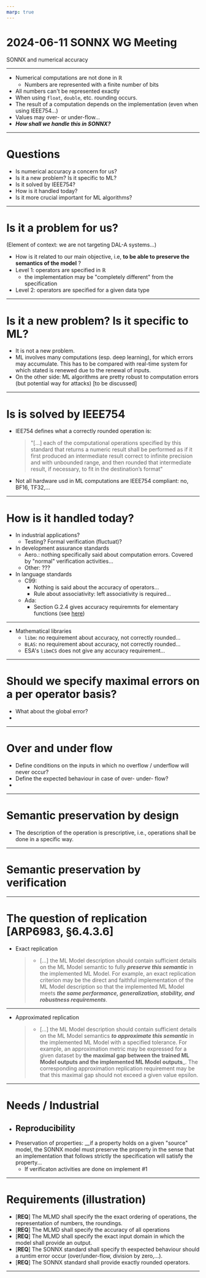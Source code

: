 ```yaml
---
marp: true
---
```


# 2024-06-11 SONNX WG Meeting


SONNX and numerical accuracy 

---
<!-- theme: default --> 
<!-- paginate: true -->

<!-- footer: '_SONNX WG meeting 2024-11-06_' -->

- Numerical computations are not done in $\mathbb{R}$  
  - Numbers are represented with a finite number of bits
- All numbers can't be represented exactly
- When using ``float``, ``double``, etc. rounding occurs.
- The result of a computation depends on the implementation (even when using IEEE754...)
- Values may over- or under-flow...
- ___How shall we handle this in SONNX?___


---
# Questions 
- Is numerical accuracy a concern for us?
- Is it a new problem? Is it specific to ML?
- Is it solved by IEEE754?
- How is it handled today?
- Is it more crucial important for ML algorithms?

---
# Is it a problem for us?
(Element of context: we are not targeting DAL-A systems...)
- How is it related to our main objective, i.e,  __to be able to preserve the semantics of the model__ ?
- Level 1: operators are specified in $\mathbb{R}$
  - the implementation may be "completely different" from the specification
- Level 2: operators are specified for a given data type

---
# Is it a new problem? Is it specific to ML?
- It is not a new problem.
- ML involves many computations (esp. deep learning), for which errors may accumulate. This has to be compared with real-time system for which stated is renewed due to the renewal of inputs.
- On the other side: ML algorithms are pretty robust to computation errors (but potential way for attacks) [to be discussed]

---
# Is is solved by IEEE754
- IEE754 defines what a correctly rounded operation is: 
  > "[...] each of the computational operations specified by this standard that returns a numeric result shall be performed as if it first produced an intermediate result correct to infinite precision and with unbounded range, and then rounded that intermediate result, if necessary, to fit in the destination’s format"
- Not all hardware usd in ML computations are IEEE754 compliant: no, BF16, TF32,...

---
# How is it handled today?
- In industrial applications?
  - Testing? Formal verification (fluctuat)? 
- In development assurance standards
  - Aero.: nothing specifically said about computation errors. Covered by "normal" verification activities...
  - Other: ???
- In language standards
    - C99: 
      - Nothing is said about the accuracy of operators... 
      - Rule about associativity: left associativity is required... 
    - Ada: 
      - Section G.2.4 gives accuracy requiremnts for elementary functions (see [here](https://github.com/ericjenn/working-groups/blob/ericjenn-srpwg-wg1/safety-related-profile/meetings/numerical_issues/01_what_is_the_issue.md))

--- 
- Mathematical libraries
  - ``libm``: no requirement about accuracy, not correctly rounded...
  - ``BLAS``: no requirement about accuracy, not correctly rounded...
  - ESA's ``libmCS`` does not give any accuracy requirement...

---
# Should we specify maximal errors on a per operator basis?
- What about the global error?
- 

---
# Over and under flow
- Define conditions on the inputs in which no overflow / underflow will never occur?
- Define the expected behaviour in case of over- under- flow?
- 

--- 
# Semantic preservation by design
- The description of the operation is prescriptive, i.e., operations shall be done in a specific way. 


---
# Semantic preservation by verification

---

# The question of replication [ARP6983, §6.4.3.6]
- Exact replication
  >- [...] the ML Model description should contain sufficient details on the ML Model semantic to fully ___preserve this semantic___ in the implemented ML Model. For example, an exact replication criterion may be the direct and faithful implementation of the ML Model description so that the implemented ML Model meets ___the same performance, generalization, stability, and robustness requirements___.

---

- Approximated replication 
  >- [...] the ML Model description should contain sufficient details on the ML Model semantics ___to approximate this semantic___ in the implemented ML Model with a specified tolerance. For example, an approximation metric may be expressed for a given dataset by __the maximal gap between the trained ML Model outputs and the implemented ML Model outputs___. The corresponding approximation replication requirement may be that this maximal gap should not exceed a given value epsilon.

---

# Needs / Industrial
- Reproducibility
    - 
- Preservation of properties: __if a property holds on a given "source" model, the SONNX model must preserve the property in the sense that an implementation that follows strictly the specification will satisfy the property...
  - If verificaton activities are done on implement #1

---
# Requirements (illustration)
- [**REQ**] The MLMD shall specify the the exact ordering of operations, the representation of numbers, the roundings.
- [**REQ**] The MLMD shall specify the accuracy of all operations
- [**REQ**] The MLMD shall specify the exact input domain in which the model  shall provide an output.  
- [**REQ**] The SONNX standard shall specify th eexpected behaviour should a runtim error occur (over/under-flow, division by zero,...).
- [**REQ**] The SONNX standard shall provide exactly rounded operators.

---